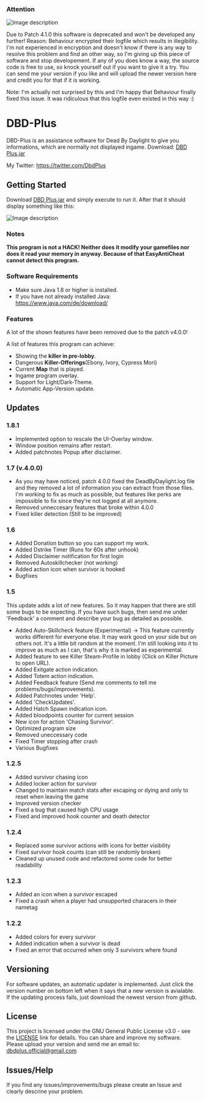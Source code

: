### Attention

![Image description](https://www.sperlich.at/assets/pictures/attention2.png)

Due to Patch 4.1.0 this software is deprecated and won't be developed any further! Reason: Behaviour encrypted their logfile which results in illegibility.
I'm not experienced in encryption and doesn't know if there is any way to resolve this problem and find an other way, so I'm giving up this piece of software and stop developement. If any of you does know a way, the source code is free to use, so knock yourself out if you want to give it a try. You can send me your version if you like and will upload the newer version here and credit you for that if it is working. 

Note: I'm actually not surprised by this and I'm happy that Behaviour finally fixed this issue. It was ridiculous that this logfile even existed in this way :)

# DBD-Plus

DBD-Plus is an assistance software for Dead By Daylight to give you informations, which are normally not displayed ingame.
Download: [DBD Plus.jar](https://www.sperlich.at/dbdplusdownload.php?download=true)

My Twitter: https://twitter.com/DbdPlus

## Getting Started

Download [DBD Plus.jar](https://www.sperlich.at/dbdplusdownload.php?download=true) and simply execute to run it. After that it should display something like this:

![Image description](https://www.sperlich.at/assets/pictures/dbdplus_preview3.png)

### Notes

**This program is not a HACK! Neither does it modify your gamefiles nor does it read your memory in anyway. Because of that EasyAntiCheat cannot detect this program.**

### Software Requirements

- Make sure Java 1.8 or higher is installed.
- If you have not already installed Java: https://www.java.com/de/download/

### Features

A lot of the shown features have been removed due to the patch v4.0.0!

A list of features this program can achieve:

- Showing the **killer in pre-lobby**.
- Dangerous **Killer-Offerings**(Ebony, Ivory, Cypress Mori)
- Current **Map** that is played.
- Ingame program overlay.
- Support for Light/Dark-Theme.
- Automatic App-Version update.

## Updates

### 1.8.1

- Implemented option to rescale the UI-Overlay window.
- Window position remains after restart.
- Added patchnotes Popup after disclaimer.

### 1.7 (v.4.0.0)

- As you may have noticed, patch 4.0.0 fixed the DeadByDaylight.log file and they removed a lot of information you can extract from those files. I'm working to fix as much as possible, but features like perks are impossible to fix since they're not logged at all anymore.
- Removed unneccesary features that broke within 4.0.0
- Fixed killer detection (Still to be improved)

### 1.6

- Added Donation button so you can support my work.
- Added Dstrike Timer (Runs for 60s after unhook)
- Added Disclaimer notification for first login
- Removed Autoskillchecker (not working)
- Added action icon when survivor is hooked
- Bugfixes

### 1.5

This update adds a lot of new features. So it may happen that there are still some bugs to be expecting. If you have such bugs, then send me under 'Feedback' a comment and describe your bug as detailed as possible.

- Added Auto-Skillcheck feature (Experimental)
  -> This feature currently works different for everyone else. It may work good on your side but on others not. It's a little bit random at the moment. I'm still looking into it to improve as much as I can, that's why it is marked as experimental. 
- Added feature to see Killer Steam-Profile in lobby (Click on Killer Picture to open URL).
- Added Exitgate action indication.
- Added Totem action indication.
- Added Feedback feature (Send me comments to tell me problems/bugs/improvements).
- Added Patchnotes under 'Help'.
- Added 'CheckUpdates'.
- Added Hatch Spawn indication icon.
- Added bloodpoints counter for current session
- New icon for action 'Chasing Survivor'.
- Optimized program size
- Removed uneccessary code
- Fixed Timer stopping after crash
- Various Bugfixes

### 1.2.5

- Added survivor chasing icon
- Added locker action for survivor
- Changed to maintain match stats after escaping or dying and only to reset when leaving the game
- Improved version checker
- Fixed a bug that caused high CPU usage
- Fixed and improved hook counter and death detector

### 1.2.4

- Replaced some survivor actions with icons for better visibility
- Fixed survivor hook counts (can still be randomly broken)
- Cleaned up unused code and refactored some code for better readability

### 1.2.3

- Added an icon when a survivor escaped
- Fixed a crash when a player had unsupported characers in their nametag

### 1.2.2

- Added colors for every survivor
- Added indication when a survivor is dead
- Fixed an error that occurred when only 3 survivors where found

## Versioning

For software updates, an automatic updater is implemented. Just click the version number on bottom left when it says that a new version is avialable. If the updating process fails, just download the newest version from github.

## License

This project is licensed under the GNU General Public License v3.0 - see the [LICENSE](https://www.gnu.org/licenses/gpl-3.0.de.html) link for details.
You can share and improve my software. Please upload your version and send me an email to: dbdplus.official@gmail.com

## Issues/Help

If you find any issues/improvements/bugs please create an Issue and clearly descrine your problem.

